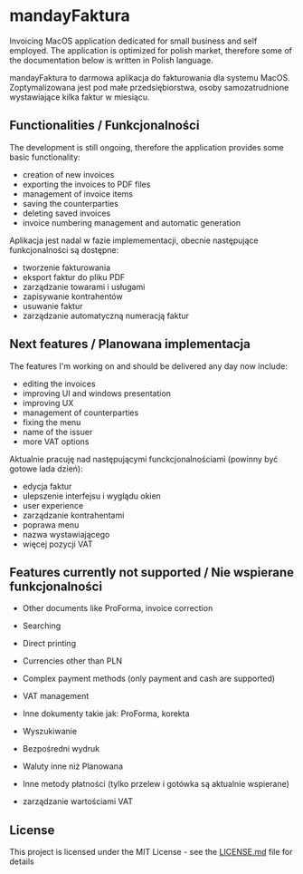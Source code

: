 # mandayFaktura
Invoicing MacOS application dedicated for small business and self employed.
The application is optimized for polish market, therefore some of the documentation below is written in Polish language.

mandayFaktura to darmowa aplikacja do fakturowania dla systemu MacOS.
Zoptymalizowana jest pod małe przedsiębiorstwa, osoby samozatrudnione wystawiające kilka faktur w miesiącu.

## Functionalities / Funkcjonalności
The development is still ongoing, therefore the application provides some basic functionality:
- creation of new invoices
- exporting the invoices to PDF files
- management of invoice items
- saving the counterparties
- deleting saved invoices
- invoice numbering management and automatic generation


Aplikacja jest nadal w fazie implemementacji, obecnie następujące funkcjonalności są dostępne:
- tworzenie fakturowania
- eksport faktur do pliku PDF
- zarządzanie towarami i usługami
- zapisywanie kontrahentów
- usuwanie faktur
- zarządzanie automatyczną numeracją faktur

## Next features / Planowana implementacja
The features I'm working on and should be delivered any day now include:
- editing the invoices
- improving UI and windows presentation
- improving UX
- management of counterparties
- fixing the menu
- name of the issuer
- more VAT options

Aktualnie pracuję nad następującymi funckcjonalnościami (powinny być gotowe lada dzień):
- edycja faktur
- ulepszenie interfejsu i wyglądu okien
- user experience
- zarządzanie kontrahentami
- poprawa menu
- nazwa wystawiającego
- więcej pozycji VAT

## Features currently not supported / Nie wspierane funkcjonalności
- Other documents like ProForma, invoice correction
- Searching
- Direct printing
- Currencies other than PLN
- Complex payment methods (only payment and cash are supported)
- VAT management

- Inne dokumenty takie jak: ProForma, korekta
- Wyszukiwanie
- Bezpośredni wydruk
- Waluty inne niż Planowana
- Inne metody płatności (tylko przelew i gotówka są aktualnie wspierane)
- zarządzanie wartościami VAT


## License

This project is licensed under the MIT License - see the [LICENSE.md](LICENSE.md) file for details
